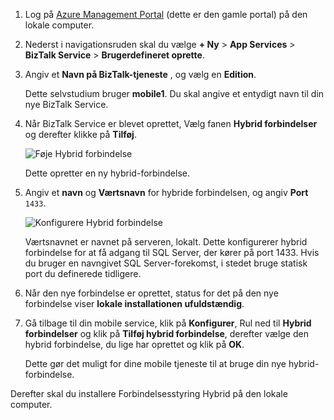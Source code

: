 
1. Log på [Azure Management Portal](http://manager.windowsazure.com) (dette er den gamle portal) på den lokale computer.

2. Nederst i navigationsruden skal du vælge **+ Ny** > **App Services** > **BizTalk Service** > **Brugerdefineret oprette**.

3. Angiv et **Navn på BizTalk-tjeneste** , og vælg en **Edition**. 

    Dette selvstudium bruger **mobile1**. Du skal angive et entydigt navn til din nye BizTalk Service.

4. Når BizTalk Service er blevet oprettet, Vælg fanen **Hybrid forbindelser** og derefter klikke på **Tilføj**.

    ![Føje Hybrid forbindelse](./media/hybrid-connections-create-new/3.png)

    Dette opretter en ny hybrid-forbindelse.

5. Angiv et **navn** og **Værtsnavn** for hybride forbindelsen, og angiv **Port** `1433`. 
  
    ![Konfigurere Hybrid forbindelse](./media/hybrid-connections-create-new/4.png)

    Værtsnavnet er navnet på serveren, lokalt. Dette konfigurerer hybrid forbindelse for at få adgang til SQL Server, der kører på port 1433. Hvis du bruger en navngivet SQL Server-forekomst, i stedet bruge statisk port du definerede tidligere.

6. Når den nye forbindelse er oprettet, status for det på den nye forbindelse viser **lokale installationen ufuldstændig**.

7. Gå tilbage til din mobile service, klik på **Konfigurer**, Rul ned til **Hybrid forbindelser** og klik på **Tilføj hybrid forbindelse**, derefter vælge den hybrid forbindelse, du lige har oprettet og klik på **OK**.

    Dette gør det muligt for dine mobile tjeneste til at bruge din nye hybrid-forbindelse.

Derefter skal du installere Forbindelsesstyring Hybrid på den lokale computer.
